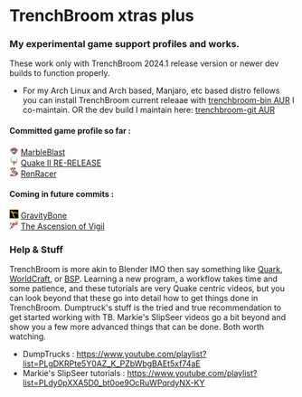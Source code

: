 # **TrenchBroom xtras plus**
### My experimental game support profiles and works.

These work only with TrenchBroom 2024.1 release version or newer dev builds to function properly.

- For my Arch Linux and Arch based, Manjaro, etc based distro fellows you can install TrenchBroom current releaae with [trenchbroom-bin AUR](https://aur.archlinux.org/packages/trenchbroom-bin) I co-maintain. OR the dev build I maintain here: [trenchbroom-git AUR](https://aur.archlinux.org/packages/trenchbroom-git)

#### Committed game profile so far :

<img src="/games_wip/MarbleBlast/Icon.png"  width="16" height="16"> [MarbleBlast](/games_wip/MarbleBlast/)<br>
<img src="/games_wip/Quake2RE/Icon.png"  width="16" height="16"> [Quake II RE-RELEASE](/games_wip/Quake2RE/)<br>
<img src="/games_wip/RenRacer/Icon.png"  width="16" height="16"> [RenRacer](/games_wip/RenRacer/)<br>


#### Coming in future commits :
<img src="/games_wip/GravityBone/Icon.png"  width="16" height="16"> [GravityBone](/games_wip/GravityBone/)<br>
<img src="/games_wip/TAoV/Icon.png"  width="16" height="16"> [The Ascension of Vigil](/games_wip/TAoV/)<br>

### Help & Stuff
TrenchBroom is more akin to Blender IMO then say something like [Quark](https://quark.sourceforge.io/), [WorldCraft](https://web.archive.org/web/20060530014852/http://hosted.planetquake.gamespy.com/worldcraft/index2.shtm), or [BSP](https://www.bspquakeeditor.com/index.php).
Learning a new program, a workflow takes time and some patience, and these tutorials are very Quake centric videos, but you can look beyond that these go into detail how to get things done in 
TrenchBroom. Dumptruck's stuff is the tried and true recommendation to get started working with TB. Markie's SlipSeer videos go a bit beyond and show you a few more advanced things that can be done. Both worth watching.

- DumpTrucks : https://www.youtube.com/playlist?list=PLgDKRPte5Y0AZ_K_PZbWbgBAEt5xf74aE
- Markie's SlipSeer tutorials : https://www.youtube.com/playlist?list=PLdy0pXXA5D0_bt0oe9OcRuWPqrdyNX-KY


